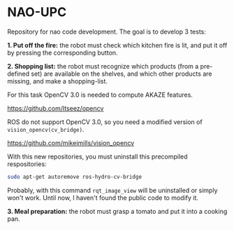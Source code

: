 NAO-UPC
=======

Repository for nao code development. The goal is to develop 3 tests:

**1. Put off the fire:** the robot must check which kitchen fire is lit, and put it off by pressing the corresponding button.

**2. Shopping list:** the robot must recognize which products (from a pre-defined set) are available on the shelves, and which other products are missing, and make a shopping-list.

  For this task OpenCV 3.0 is needed to compute AKAZE features.

  https://github.com/Itseez/opencv

  ROS do not support OpenCV 3.0, so you need a modified version of `vision_opencv(cv_bridge)`.

  https://github.com/mikejmills/vision_opencv

  With this new repositories, you must uninstall this precompiled respositories:
  ```bash
  sudo apt-get autoremove ros-hydro-cv-bridge
  ```
  
  Probably, with this command `rqt_image_view` will be uninstalled or simply won't work. Until now, I haven't found the public code to modify it.

**3. Meal preparation:** the robot must grasp a tomato and put it into a cooking pan.
